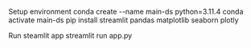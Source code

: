 Setup environment
conda create --name main-ds python=3.11.4
conda activate main-ds
pip install streamlit pandas matplotlib seaborn plotly

Run steamlit app
streamlit run app.py